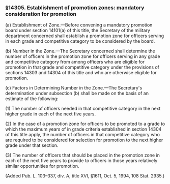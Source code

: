 ### §14305. Establishment of promotion zones: mandatory consideration for promotion ###

(a) Establishment of Zone.—Before convening a mandatory promotion board under section 14101(a) of this title, the Secretary of the military department concerned shall establish a promotion zone for officers serving in each grade and competitive category to be considered by the board.

(b) Number in the Zone.—The Secretary concerned shall determine the number of officers in the promotion zone for officers serving in any grade and competitive category from among officers who are eligible for promotion in that grade and competitive category under the provisions of sections 14303 and 14304 of this title and who are otherwise eligible for promotion.

(c) Factors in Determining Number in the Zone.—The Secretary's determination under subsection (b) shall be made on the basis of an estimate of the following:

(1) The number of officers needed in that competitive category in the next higher grade in each of the next five years.

(2) In the case of a promotion zone for officers to be promoted to a grade to which the maximum years of in grade criteria established in section 14304 of this title apply, the number of officers in that competitive category who are required to be considered for selection for promotion to the next higher grade under that section.

(3) The number of officers that should be placed in the promotion zone in each of the next five years to provide to officers in those years relatively similar opportunities for promotion.

(Added Pub. L. 103–337, div. A, title XVI, §1611, Oct. 5, 1994, 108 Stat. 2935.)